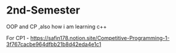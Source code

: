 # 2nd-Semester
OOP and CP ,also how i am learning c++


For CP1 - https://safin178.notion.site/Competitive-Programming-1-3f767cacbe964dfbb21b8d42eda4e1c1

